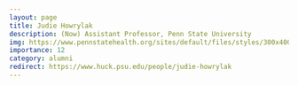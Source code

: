 ```yaml
---
layout: page
title: Judie Howrylak
description: (Now) Assistant Professor, Penn State University
img: https://www.pennstatehealth.org/sites/default/files/styles/300x400/public/providers/B0A64FEE48568E46E053C90D1DAC61DA.jpg?itok=jmCmgygI
importance: 12
category: alumni
redirect: https://www.huck.psu.edu/people/judie-howrylak
---
```

